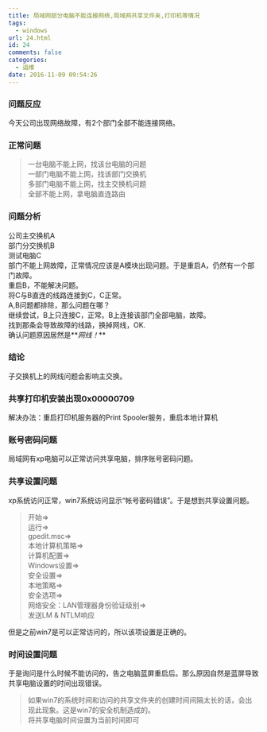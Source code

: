 ```yaml
---
title: 局域网部分电脑不能连接网络,局域网共享文件夹,打印机等情况
tags:
  - windows
url: 24.html
id: 24
comments: false
categories:
  - 运维
date: 2016-11-09 09:54:26
---
```


### 问题反应

今天公司出现网络故障，有2个部门全部不能连接网络。

### 正常问题

> 一台电脑不能上网，找该台电脑的问题  
> 一部门电脑不能上网，找该部门交换机  
> 多部门电脑不能上网，找主交换机问题  
> 全部不能上网，拿电脑直连路由

### 问题分析

公司主交换机A  
部门分交换机B  
测试电脑C  
部门不能上网故障，正常情况应该是A模块出现问题。于是重启A，仍然有一个部门故障。  
重启B，不能解决问题。  
将C与B直连的线路连接到C，C正常。  
A,B问题都排除，那么问题在哪？  
继续尝试，B上只连接C，正常。B上连接该部门全部电脑，故障。  
找到那条会导致故障的线路，换掉网线，OK.  
确认问题原因居然是**_网线！_**

### 结论

子交换机上的网线问题会影响主交换。

### 共享打印机安装出现0x00000709

解决办法：重启打印机服务器的Print Spooler服务，重启本地计算机

### 账号密码问题

局域网有xp电脑可以正常访问共享电脑，排序账号密码问题。

### 共享设置问题

xp系统访问正常，win7系统访问显示“帐号密码错误”。于是想到共享设置问题。

> 开始=>  
> 运行=>  
> gpedit.msc=>  
> 本地计算机策略=>  
> 计算机配置=>  
> Windows设置=>  
> 安全设置=>  
> 本地策略=>  
> 安全选项=>  
> 网络安全：LAN管理器身份验证级别=>  
> 发送LM & NTLM响应

但是之前win7是可以正常访问的，所以该项设置是正确的。

### 时间设置问题

于是询问是什么时候不能访问的，告之电脑蓝屏重启后。那么原因自然是蓝屏导致共享电脑设置的时间出现错误。

> 如果win7的系统时间和访问的共享文件夹的创建时间间隔太长的话，会出现此现象。这是win7的安全机制造成的。  
> 将共享电脑时间设置为当前时间即可